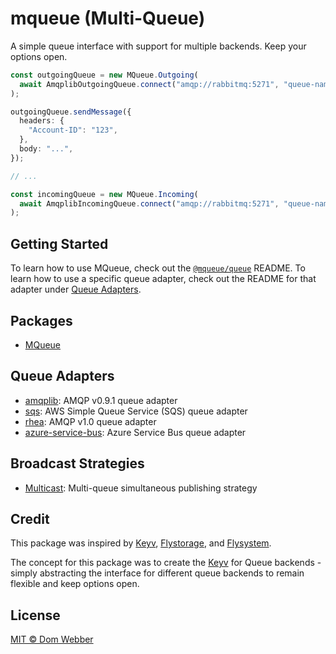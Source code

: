 # mqueue (Multi-Queue)

A simple queue interface with support for multiple backends. Keep your options
open.

```ts
const outgoingQueue = new MQueue.Outgoing(
  await AmqplibOutgoingQueue.connect("amqp://rabbitmq:5271", "queue-name"),
);

outgoingQueue.sendMessage({
  headers: {
    "Account-ID": "123",
  },
  body: "...",
});

// ...

const incomingQueue = new MQueue.Incoming(
  await AmqplibIncomingQueue.connect("amqp://rabbitmq:5271", "queue-name"),
);
```

## Getting Started

To learn how to use MQueue, check out the
[`@mqueue/queue`](https://github.com/domwebber/mqueue/blob/main/packages/queue/README.md)
README. To learn how to use a specific queue adapter, check out the README for
that adapter under [Queue Adapters](#queue-adapters).

## Packages

- [MQueue](https://github.com/domwebber/mqueue/blob/main/packages/queue/README.md)

## Queue Adapters

- [amqplib](https://github.com/domwebber/mqueue/blob/main/packages/amqplib/README.md):
  AMQP v0.9.1 queue adapter
- [sqs](https://github.com/domwebber/mqueue/blob/main/packages/sqs/README.md):
  AWS Simple Queue Service (SQS) queue adapter
- [rhea](https://github.com/domwebber/mqueue/blob/main/packages/rhea/README.md):
  AMQP v1.0 queue adapter
- [azure-service-bus](https://github.com/domwebber/mqueue/blob/main/packages/azure-service-bus/README.md):
  Azure Service Bus queue adapter

## Broadcast Strategies

- [Multicast](https://github.com/domwebber/mqueue/blob/main/packages/multicast/README.md):
  Multi-queue simultaneous publishing strategy

## Credit

This package was inspired by [Keyv](https://github.com/jaredwray/keyv),
[Flystorage](https://github.com/duna-oss/flystorage), and
[Flysystem](https://flysystem.thephpleague.com).

The concept for this package was to create the
[Keyv](https://github.com/jaredwray/keyv) for Queue backends - simply
abstracting the interface for different queue backends to remain flexible and
keep options open.

## License

[MIT © Dom Webber](./LICENSE)
